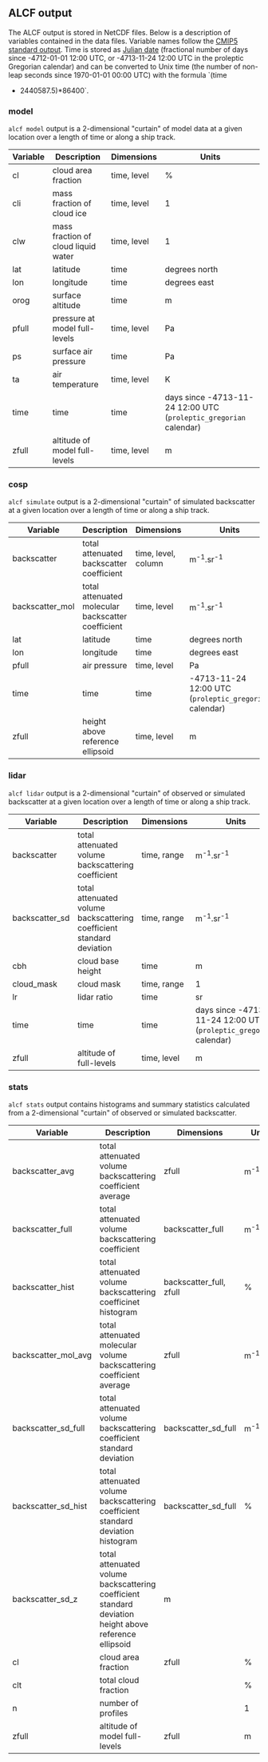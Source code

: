 ## ALCF output

The ALCF output is stored in NetCDF files. Below is a description of variables
contained in the data files. Variable names follow the
[CMIP5 standard output](https://pcmdi.llnl.gov/mips/cmip5/docs/standard_output.pdf).
Time is stored as [Julian date](https://en.wikipedia.org/wiki/Julian_day)
(fractional number of days since -4712-01-01 12:00 UTC, or -4713-11-24 12:00
UTC in the proleptic Gregorian calendar) and can be converted to Unix time (the
number of non-leap seconds since 1970-01-01 00:00 UTC) with the formula `(time
- 2440587.5)*86400`.

### model

`alcf model` output is a 2-dimensional "curtain" of model data at a given location
over a length of time or along a ship track.

Variable | Description | Dimensions | Units
--- | --- | --- | ---
cl | cloud area fraction | time, level | %
cli | mass fraction of cloud ice | time, level | 1
clw | mass fraction of cloud liquid water | time, level | 1
lat | latitude | time | degrees north
lon | longitude | time | degrees east
orog | surface altitude | time | m
pfull | pressure at model full-levels | time, level | Pa
ps | surface air pressure | time | Pa
ta | air temperature | time, level | K
time | time | time | days since -4713-11-24 12:00 UTC (`proleptic_gregorian` calendar)
zfull | altitude of model full-levels | time, level | m

### cosp

`alcf simulate` output is a 2-dimensional "curtain" of simulated backscatter
at a given location over a length of time or along a ship track.

Variable | Description | Dimensions | Units
--- | --- | --- | ---
backscatter | total attenuated backscatter coefficient | time, level, column | m<sup>-1</sup>.sr<sup>-1</sup>
backscatter_mol | total attenuated molecular backscatter coefficient | time, level | m<sup>-1</sup>.sr<sup>-1</sup>
lat | latitude | time | degrees north
lon | longitude | time | degrees east
pfull | air pressure | time, level | Pa
time | time | time | -4713-11-24 12:00 UTC (`proleptic_gregorian` calendar)
zfull | height above reference ellipsoid | time, level | m

### lidar

`alcf lidar` output  is a 2-dimensional "curtain" of observed or simulated
backscatter at a given location over a length of time or along a ship track.

Variable | Description | Dimensions | Units
--- | --- | --- | ---
backscatter | total attenuated volume backscattering coefficient | time, range | m<sup>-1</sup>.sr<sup>-1</sup>
backscatter_sd | total attenuated volume backscattering coefficient standard deviation | time, range | m<sup>-1</sup>.sr<sup>-1</sup>
cbh | cloud base height | time | m
cloud_mask | cloud mask | time, range | 1
lr | lidar ratio | time | sr
time | time | time | days since -4713-11-24 12:00 UTC (`proleptic_gregorian` calendar)
zfull | altitude of full-levels | time, level | m

### stats

`alcf stats` output contains histograms and summary statistics calculated
from a 2-dimensional "curtain" of observed or simulated backscatter.

Variable | Description | Dimensions | Units
--- | --- | --- | ---
backscatter_avg | total attenuated volume backscattering coefficient average | zfull | m<sup>-1</sup>.sr<sup>-1</sup>
backscatter_full | total attenuated volume backscattering coefficient | backscatter_full | m<sup>-1</sup>.sr<sup>-1</sup>
backscatter_hist | total attenuated volume backscattering coefficinet histogram | backscatter_full, zfull | %
backscatter_mol_avg | total attenuated molecular volume backscattering coefficient average | zfull | m<sup>-1</sup>.sr<sup>-1</sup>
backscatter_sd_full | total attenuated volume backscattering coefficient standard deviation | backscatter_sd_full | m<sup>-1</sup>.sr<sup>-1</sup>
backscatter_sd_hist | total attenuated volume backscattering coefficient standard deviation histogram | backscatter_sd_full | %
backscatter_sd_z | total attenuated volume backscattering coefficient standard deviation height above reference ellipsoid | m
cl | cloud area fraction | zfull | %
clt | total cloud fraction | | %
n | number of profiles | | 1
zfull | altitude of model full-levels | zfull | m
